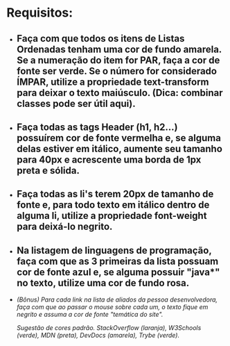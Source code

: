 # Requisitos:

* ## Faça com que todos os itens de Listas Ordenadas tenham uma cor de fundo amarela. Se a numeração do item for PAR, faça a cor de fonte ser verde. Se o número for considerado ÍMPAR, utilize a propriedade text-transform para deixar o texto maiúsculo. (Dica: combinar classes pode ser útil aqui).  
  

* ## Faça todas as tags Header (h1, h2...) possuírem cor de fonte vermelha e, se alguma delas estiver em itálico, aumente seu tamanho para 40px e acrescente uma borda de 1px preta e sólida.  
  

* ## Faça todas as li's terem 20px de tamanho de fonte e, para todo texto em itálico dentro de alguma li, utilize a propriedade font-weight para deixá-lo negrito.  
  

* ## Na listagem de linguagens de programação, faça com que as 3 primeiras da lista possuam cor de fonte azul e, se alguma possuir "java*" no texto, utilize uma cor de fundo rosa.  
  
  
* _(Bônus) Para cada link na lista de aliados da pessoa desenvolvedora, faça com que ao passar o mouse sobre cada um, o texto fique em negrito e assuma a cor de fonte "temática do site"._  
  
  _Sugestão de cores padrão. StackOverflow (laranja), W3Schools (verde), MDN (preta), DevDocs (amarela), Trybe (verde)._
